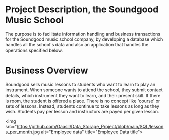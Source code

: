 # Project Description, the Soundgood Music School
The purpose is to facilitate information handling and business transactions for the Soundgood music school company, by developing a database which handles all the school's data and also an application that handles the operations specified below.
# Business Overview
Soundgood sells music lessons to students who want to learn to play an instrument. When someone wants to attend the school, they submit contact details, which instrument they want to learn, and their present skill. If there is room, the student is offered a place. There is no concept like 'course' or sets of lessons. Instead, students continue to take lessons as long as they wish. Students pay per lesson and instructors are payed per given lesson.

<img src="https://github.com/Gaasll/Data_Storage_Project/blob/main/SQL/lessons_per_month.jpg alt="Employee data" title="Employee Data title">
